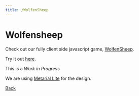 ```yaml
---
title: /WolfenSheep
---
```


# Wolfensheep

Check out our fully client side javascript game, [WolfenSheep](https://github.com/The-Brains/WolfenSheep).

Try it out [here](/WolfenSheep).

This is a *Work in Progress*

We are using [Metarial Lite](https://getmdl.io/started/) for the design.

[Back](/)
